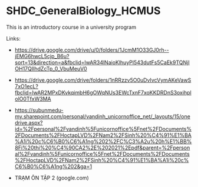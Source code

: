 # SHDC_GeneralBiology_HCMUS
This is an introductory course in a university program

Links:
* https://drive.google.com/drive/u/0/folders/1JcmM1O33GJ0rh--jEMG6hwcL5cjp_B6u?sort=13&direction=a&fbclid=IwAR34lNaioKlhuyPl543dutFs5CaEk9TQNjIOH17QIIhdZcTp_0_VbuMeuV0

* https://drive.google.com/drive/folders/1nRRzzv5O0uDvIvcVymAKeVawS7xO1ecL?fbclid=IwAR2MPxDKvkqimbH6gOWqNUs3EWcTxnF7xoKKDRDnS3oxihplolO0TfxW3MA

* https://subunmedu-my.sharepoint.com/personal/vandinh_unicornoffice_net/_layouts/15/onedrive.aspx?id=%2Fpersonal%2Fvandinh%5Funicornoffice%5Fnet%2FDocuments%2FDocuments%2FHoctapLVD%2FNam2%2FSinh%20%C4%91%E1%BA%A1i%20c%C6%B0%C6%A1ng%202%2FC%C3%A2u%20h%E1%BB%8Fi%20thi%20%C4%90CA2%2E%202021%2Epdf&parent=%2Fpersonal%2Fvandinh%5Funicornoffice%5Fnet%2FDocuments%2FDocuments%2FHoctapLVD%2FNam2%2FSinh%20%C4%91%E1%BA%A1i%20c%C6%B0%C6%A1ng%202&ga=1

* TRẠM ÔN TẬP 2 (google.com)


